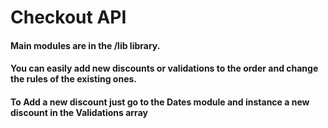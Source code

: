 # Checkout API

####  Main modules are in the /lib library.

####  You can easily add new discounts or validations to the order and change the rules of the existing ones.

####  To Add a new discount just  go to the  Dates module and instance a new discount in the Validations array
